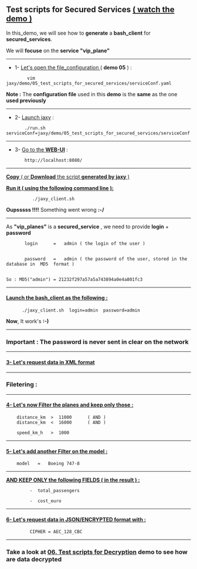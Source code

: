 
## Test scripts for Secured Services [ ( watch the demo ) ](https://www.youtube.com/watch?v=n3U0hMAEMnQ&list=PLgd4yhA9GWz3lc2XmuW1lwlH3sjT4gHwa&index=7)
 
  In this_demo, we will see how to **generate** a **bash_client** for **secured_services**. 

  We will **focuse** on the **service "vip_plane"**
  
--------


  *  1- [ Let's open the file_configuration ](https://www.youtube.com/watch?v=n3U0hMAEMnQ&list=PLgd4yhA9GWz3lc2XmuW1lwlH3sjT4gHwa&index=7&t=0m26s) ( **demo 05** ) :

```               
        vim jaxy/demo/05_test_scripts_for_secured_services/serviceConf.yaml 
```
 
  **Note :** The **configuration file** used in this **demo** is the **same** as the one **used previously**


--------

  *  2- [Launch jaxy](https://www.youtube.com/watch?v=n3U0hMAEMnQ&list=PLgd4yhA9GWz3lc2XmuW1lwlH3sjT4gHwa&index=7&t=1m19s) : 

```	   
       ./run.sh  serviceConf=jaxy/demo/05_test_scripts_for_secured_services/serviceConf.yaml
```
      
----

  * 3- [Go to the **WEB-UI**](https://www.youtube.com/watch?v=n3U0hMAEMnQ&list=PLgd4yhA9GWz3lc2XmuW1lwlH3sjT4gHwa&index=7&t=1m44s) : 
  
```	   
       http://localhost:8080/
```

----

   [**Copy** ( or **Download** the script **generated by jaxy** )](https://www.youtube.com/watch?v=n3U0hMAEMnQ&list=PLgd4yhA9GWz3lc2XmuW1lwlH3sjT4gHwa&index=7&t=2m27s) 


   [**Run it ( using the following command line ):**](https://www.youtube.com/watch?v=n3U0hMAEMnQ&list=PLgd4yhA9GWz3lc2XmuW1lwlH3sjT4gHwa&index=7&t=2m55s) 

```
          ./jaxy_client.sh
```

 **Oupsssss !!!!** Something went wrong **:-/**
  
----

As **"vip_planes"** is a **secured_service** , we need to provide **login**  +  **password**

```
       login      =   admin ( the login of the user )


       password   =   admin ( the password of the user, stored in the database in  MD5  format )


So : MD5("admin") = 21232f297a57a5a743894a0e4a801fc3

```

-----

#### [Launch the bash_client as the following :](https://www.youtube.com/watch?v=n3U0hMAEMnQ&list=PLgd4yhA9GWz3lc2XmuW1lwlH3sjT4gHwa&index=7&t=4m37s)  

```
      ./jaxy_client.sh  login=admin  password=admin      
```

**Now**, It work's **:-)**

-----

### **Important :  The password is never sent in clear on the network**

-----

#### [3- Let's request data in XML format](https://www.youtube.com/watch?v=n3U0hMAEMnQ&list=PLgd4yhA9GWz3lc2XmuW1lwlH3sjT4gHwa&index=7&t=5m20s) 

-----

         
### Filetering : 

-----

#### [4- Let's now Filter the planes and keep only those :](https://www.youtube.com/watch?v=n3U0hMAEMnQ&list=PLgd4yhA9GWz3lc2XmuW1lwlH3sjT4gHwa&index=7&t=6m08s)

```
    distance_km  >  11000      ( AND )
    distance_km  <  16000      ( AND )

    speed_km_h   >  1000
```               
               
----


#### [5- Let's add another Filter on the model :](https://www.youtube.com/watch?v=n3U0hMAEMnQ&list=PLgd4yhA9GWz3lc2XmuW1lwlH3sjT4gHwa&index=7&t=7m38s)

```
    model   =   Boeing 747-8 
```

----

 [**AND KEEP ONLY the following FIELDS ( in the result ) :**](https://www.youtube.com/watch?v=n3U0hMAEMnQ&list=PLgd4yhA9GWz3lc2XmuW1lwlH3sjT4gHwa&index=7&t=8m35s)

```
         -  total_passengers 

         -  cost_euro
```
----

#### [6- Let's request data in JSON/ENCRYPTED format with :](https://www.youtube.com/watch?v=n3U0hMAEMnQ&list=PLgd4yhA9GWz3lc2XmuW1lwlH3sjT4gHwa&index=7&t=9m12s)

```
         CIPHER = AEC_128_CBC
```
----

 ### Take a look at  [ 06. Test scripts for Decryption](https://github.com/rac021/Jaxy/tree/master/jaxy/demo/06_test_scripts_for_decryption) demo to see how are data **decrypted**
         
